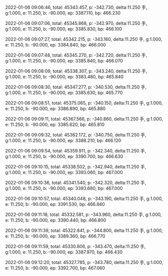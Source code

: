 2022-01-06 09:06:46, total: 45343.457, p: -342.730, delta:11.250 手, g:1.000, e: 11.250, b: -90.000, ep: 3387.110, bp: 466.230

2022-01-06 09:07:06, total: 45345.868, p: -342.970, delta:11.250 手, g:1.000, e: 11.250, b: -90.000, ep: 3385.830, bp: 466.100

2022-01-06 09:07:27, total: 45342.215, p: -343.160, delta:11.250 手, g:1.000, e: 11.250, b: -90.000, ep: 3384.840, bp: 466.000

2022-01-06 09:07:48, total: 45345.270, p: -342.720, delta:11.250 手, g:1.000, e: 11.250, b: -90.000, ep: 3385.840, bp: 466.070

2022-01-06 09:08:09, total: 45338.307, p: -343.240, delta:11.250 手, g:1.000, e: 11.250, b: -90.000, ep: 3383.480, bp: 465.840

2022-01-06 09:08:30, total: 45347.277, p: -340.530, delta:11.250 手, g:1.000, e: 11.250, b: -90.000, ep: 3385.630, bp: 465.770

2022-01-06 09:08:51, total: 45375.065, p: -340.150, delta:11.250 手, g:1.000, e: 11.250, b: -90.000, ep: 3386.890, bp: 465.880

2022-01-06 09:09:11, total: 45367.566, p: -340.860, delta:11.250 手, g:1.000, e: 11.250, b: -90.000, ep: 3385.620, bp: 465.810

2022-01-06 09:09:32, total: 45362.172, p: -340.750, delta:11.250 手, g:1.000, e: 11.250, b: -90.000, ep: 3388.210, bp: 466.120

2022-01-06 09:09:54, total: 45359.911, p: -342.340, delta:11.250 手, g:1.000, e: 11.250, b: -90.000, ep: 3390.700, bp: 466.630

2022-01-06 09:10:15, total: 45338.502, p: -342.940, delta:11.250 手, g:1.000, e: 11.250, b: -90.000, ep: 3393.060, bp: 467.000

2022-01-06 09:10:36, total: 45341.540, p: -342.320, delta:11.250 手, g:1.000, e: 11.250, b: -90.000, ep: 3393.680, bp: 467.000

2022-01-06 09:10:57, total: 45340.048, p: -343.190, delta:11.250 手, g:1.000, e: 11.250, b: -90.000, ep: 3391.530, bp: 466.840

2022-01-06 09:11:18, total: 45332.581, p: -343.960, delta:11.250 手, g:1.000, e: 11.250, b: -90.000, ep: 3390.440, bp: 466.800

2022-01-06 09:11:39, total: 45322.841, p: -344.800, delta:11.250 手, g:1.000, e: 11.250, b: -90.000, ep: 3389.360, bp: 466.770

2022-01-06 09:11:59, total: 45330.806, p: -343.470, delta:11.250 手, g:1.000, e: 11.250, b: -90.000, ep: 3387.970, bp: 466.430

2022-01-06 09:12:20, total: 45327.785, p: -343.780, delta:11.250 手, g:1.000, e: 11.250, b: -90.000, ep: 3392.700, bp: 467.060